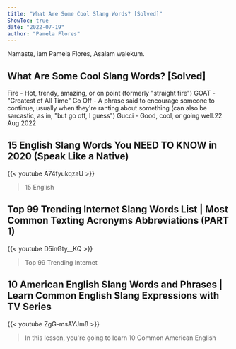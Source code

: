 ```yaml
---
title: "What Are Some Cool Slang Words? [Solved]"
ShowToc: true 
date: "2022-07-19"
author: "Pamela Flores" 
---
```


Namaste, iam Pamela Flores, Asalam walekum.
## What Are Some Cool Slang Words? [Solved]
 Fire - Hot, trendy, amazing, or on point (formerly "straight fire") GOAT - "Greatest of All Time" Go Off - A phrase said to encourage someone to continue, usually when they're ranting about something (can also be sarcastic, as in, "but go off, I guess") Gucci - Good, cool, or going well.22 Aug 2022

## 15 English Slang Words You NEED TO KNOW in 2020 (Speak Like a Native)
{{< youtube A74fyukqzaU >}}
>15 English 

## Top 99 Trending Internet Slang Words List | Most Common Texting Acronyms Abbreviations (PART 1)
{{< youtube D5inGty__KQ >}}
>Top 99 Trending Internet 

## 10 American English Slang Words and Phrases | Learn Common English Slang Expressions with TV Series
{{< youtube ZgG-msAYJm8 >}}
>In this lesson, you're going to learn 10 Common American English 

